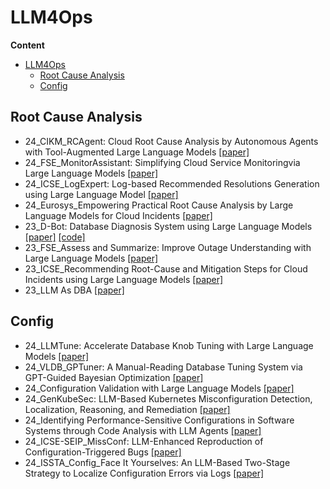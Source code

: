 # LLM4Ops

**Content**


- [LLM4Ops](#llm4ops)
  - [Root Cause Analysis](#root-cause-analysis)
  - [Config](#config)

## Root Cause Analysis
- 24_CIKM_RCAgent: Cloud Root Cause Analysis by Autonomous Agents with Tool-Augmented Large Language Models [[paper]](https://arxiv.org/abs/2310.16340)
- 24_FSE_MonitorAssistant: Simplifying Cloud Service Monitoringvia Large Language Models [[paper]](https://netman.aiops.org/wp-content/uploads/2024/05/MonitorAssistant_CameraReady-v1.4_submitted.pdf)
- 24_ICSE_LogExpert: Log-based Recommended Resolutions Generation using Large Language Model [[paper]](https://dl.acm.org/doi/pdf/10.1145/3639476.3639773)
- 24_Eurosys_Empowering Practical Root Cause Analysis by Large Language Models for Cloud Incidents [[paper]](https://arxiv.org/pdf/2305.18084.pdf)
- 23_D-Bot: Database Diagnosis System using Large Language Models [[paper]](https://arxiv.org/pdf/2312.01454.pdf)  [[code]](https://github.com/TsinghuaDatabaseGroup/DB-GPT)
- 23_FSE_Assess and Summarize: Improve Outage Understanding with Large Language Models [[paper]](https://arxiv.org/pdf/2305.18084.pdf)
- 23_ICSE_Recommending Root-Cause and Mitigation Steps for Cloud Incidents using Large Language Models [[paper]](https://arxiv.org/abs/2301.03797)
- 23_LLM As DBA [[paper]](https://arxiv.org/abs/2308.05481) 


## Config
- 24_LLMTune: Accelerate Database Knob Tuning with Large Language Models [[paper]](https://arxiv.org/abs/2404.11581)
- 24_VLDB_GPTuner: A Manual-Reading Database Tuning System via GPT-Guided Bayesian Optimization [[paper]](https://arxiv.org/abs/2311.03157)
- 24_Configuration Validation with Large Language Models [[paper]](https://arxiv.org/pdf/2310.09690)
- 24_GenKubeSec: LLM-Based Kubernetes Misconfiguration Detection, Localization, Reasoning, and Remediation [[paper]](https://arxiv.org/pdf/2405.19954)
- 24_Identifying Performance-Sensitive Configurations in Software
Systems through Code Analysis with LLM Agents [[paper]](https://arxiv.org/pdf/2406.12806)
- 24_ICSE-SEIP_MissConf: LLM-Enhanced Reproduction of Configuration-Triggered Bugs [[paper]](https://dl.acm.org/doi/pdf/10.1145/3639478.3647635)
- 24_ISSTA_Config_Face It Yourselves: An LLM-Based Two-Stage Strategy to Localize Configuration Errors via Logs [[paper]](https://arxiv.org/abs/2404.00640)